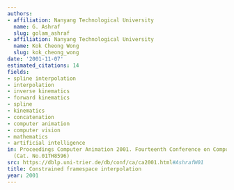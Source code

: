 ```yaml
---
authors:
- affiliation: Nanyang Technological University
  name: G. Ashraf
  slug: golam_ashraf
- affiliation: Nanyang Technological University
  name: Kok Cheong Wong
  slug: kok_cheong_wong
date: '2001-11-07'
estimated_citations: 14
fields:
- spline interpolation
- interpolation
- inverse kinematics
- forward kinematics
- spline
- kinematics
- concatenation
- computer animation
- computer vision
- mathematics
- artificial intelligence
in: Proceedings Computer Animation 2001. Fourteenth Conference on Computer Animation
  (Cat. No.01TH8596)
src: https://dblp.uni-trier.de/db/conf/ca/ca2001.html#AshrafW01
title: Constrained framespace interpolation
year: 2001
---
```

